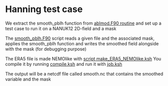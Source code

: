 # Hanning test case

We extract the smooth_pblh function from [ablmod.F90 routine](https://forge.nemo-ocean.eu/nemo/nemo/-/blob/main/src/ABL/ablmod.F90?ref_type=heads) and set up a test case to run it on a NANUK12 2D-field and a mask

The [smooth_pblh.F90](smooth_pblh.F90) script reads a given file and the associated mask, applies the smooth_pblh function and writes the smoothed field alongside with the mask (for debugging purpose)

The ERA5 file is made NEMOlike with [script make_ERA5_NEMOlike.ksh](make_ERA5_NEMOlike.ksh)
You compile it by running [compile.ksh](compile.ksh) and run it with [job.ksh](job.ksh)

The output will be a netcdf file called smooth.nc that contains the smoothed variable and the mask
